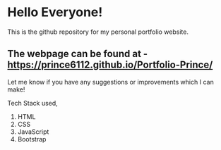 # Hello Everyone! 
This is the github repository for my personal portfolio website.

## The webpage can be found at - https://prince6112.github.io/Portfolio-Prince/
Let me know if you have any suggestions or improvements which I can make!

Tech Stack used,
1) HTML
2) CSS
3) JavaScript
4) Bootstrap
